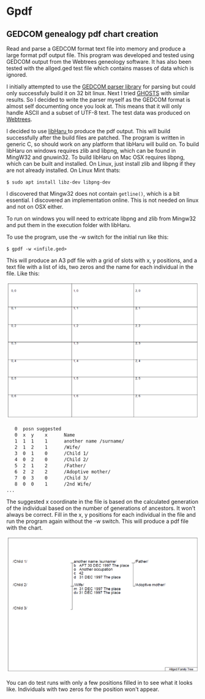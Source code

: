 # Gpdf
## GEDCOM genealogy pdf chart creation

Read and parse a GEDCOM format text file into memory and produce a
large format pdf output file. This program was developed and tested
using GEDCOM output from the Webtrees geneology software. It has also
been tested with the allged.ged test file which contains masses of
data which is ignored.

I initially attempted to use the
[GEDCOM parser library](http://gedcom-parse.sourceforge.net) for
parsing but could only successfuly build it on 32 bit linux. Next I
tried [GHOSTS](http://www.nongnu.org/ghosts/users/index.html) with
similar results. So I decided to write the parser myself as the GEDCOM
format is almost self documenting once you look at. This means that it
will only handle ASCII and a subset of UTF-8 text. The test data was
produced on [Webtrees](https://www.webtrees.net/index.php/en).

I decided to use [libHaru ](http://libharu.org) to produce the pdf
output. This will build successfully after the build files are
patched. The program is written in generic C, so should work on any
platform that libHaru will build on. To build libHaru on windows
requires zlib and libpng, which can be found in MingW32 and
gnuwin32. To build libHaru on Mac OSX requires libpng, which can be
built and installed. On Linux, just install zlib and libpng if they
are not already installed. On Linux Mint thats:
```
$ sudo apt install libz-dev libpng-dev
```
I discovered that Mingw32 does not contain `getline()`, which is a bit
essential. I discovered an implementation online. This is not needed
on linux and not on OSX either.

To run on windows you will need to extricate libpng and zlib from
Mingw32 and put them in the execution folder with libHaru.

To use the program, use the -w switch for the initial run like this:
```
$ gpdf -w <infile.ged>
```
This will produce an A3 pdf file with a grid of slots with x, y
positions, and a text file with a list of ids, two zeros and the
name for each individual in the file. Like this:

![](https://github.com/billthefarmer/billthefarmer.github.io/raw/master/images/gpdf/slots.png)
```
   0  posn suggested
   0  x  y    x      Name
   1  1  1    1      another name /surname/
   2  1  2    1      /Wife/
   3  0  1    0      /Child 1/
   4  0  2    0      /Child 2/
   5  2  1    2      /Father/
   6  2  2    2      /Adoptive mother/
   7  0  3    0      /Child 3/
   8  0  0    1      /2nd Wife/
...
```
The suggested x coordinate in the file is based on the calculated
generation of the individual based on the number of generations of
ancestors. It won't always be correct.  Fill in the x, y positions
for each individual in the file and run the program again without the
-w switch. This will produce a pdf file with the chart.

![](https://github.com/billthefarmer/billthefarmer.github.io/raw/master/images/gpdf/allged.png)

You can do test runs with only a few positions filled in to see what
it looks like. Individuals with two zeros for the position won't
appear.
